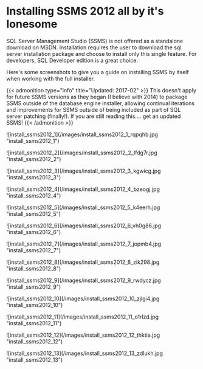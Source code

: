 # Installing SSMS 2012 all by it&#39;s lonesome


SQL Server Management Studio (SSMS) is not offered as a standalone download on MSDN. Installation requires the user to download the sql server installation package and choose to install only this single feature. For developers, SQL Developer edition is a great choice.

Here&#39;s some screenshots to give you a guide on installing SSMS by itself when working with the full installer.

{{&lt; admonition type=&#34;info&#34; title=&#34;Updated: 2017-02&#34; &gt;}}
This doesn&#39;t apply for future SSMS versions as they began (I believe with 2014) to package SSMS outside of the database engine installer, allowing continual iterations and improvements for SSMS outside of being included as part of SQL server patching (finally!). If you are still reading this.... get an updated SSMS!
{{&lt; /admonition &gt;}}

![install_ssms2012_1](/images/install_ssms2012_1_rqpqhb.jpg &#34;install_ssms2012_1&#34;)

![install_ssms2012_2](/images/install_ssms2012_2_lfdg7r.jpg &#34;install_ssms2012_2&#34;)

![install_ssms2012_3](/images/install_ssms2012_3_kgwicg.jpg &#34;install_ssms2012_3&#34;)

![install_ssms2012_4](/images/install_ssms2012_4_bzeogj.jpg &#34;install_ssms2012_4&#34;)

![install_ssms2012_5](/images/install_ssms2012_5_k4eerh.jpg &#34;install_ssms2012_5&#34;)

![install_ssms2012_6](/images/install_ssms2012_6_vh0g86.jpg &#34;install_ssms2012_6&#34;)

![install_ssms2012_7](/images/install_ssms2012_7_jopmb4.jpg &#34;install_ssms2012_7&#34;)

![install_ssms2012_8](/images/install_ssms2012_8_zik298.jpg &#34;install_ssms2012_8&#34;)

![install_ssms2012_9](/images/install_ssms2012_9_rwdycz.jpg &#34;install_ssms2012_9&#34;)

![install_ssms2012_10](/images/install_ssms2012_10_zjlgi4.jpg &#34;install_ssms2012_10&#34;)

![install_ssms2012_11](/images/install_ssms2012_11_o1rlzd.jpg &#34;install_ssms2012_11&#34;)

![install_ssms2012_12](/images/install_ssms2012_12_thktia.jpg &#34;install_ssms2012_12&#34;)

![install_ssms2012_13](/images/install_ssms2012_13_zdlukh.jpg &#34;install_ssms2012_13&#34;)

